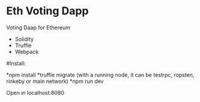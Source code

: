 # Eth Voting Dapp
Voting Daap for Ethereum

* Solidity
* Truffle
* Webpack

#Install:

*npm install
*truffle migrate (with a running node, it can be testrpc, ropsten, rinkeby or main network)
*npm run dev

Open in localhost:8080
